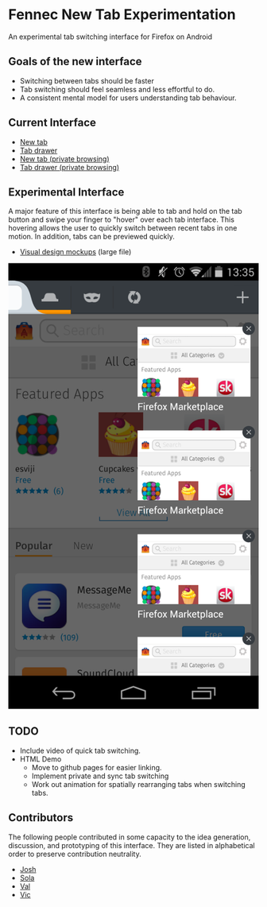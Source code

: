 Fennec New Tab Experimentation
==============================

An experimental tab switching interface for Firefox on Android

## Goals of the new interface
- Switching between tabs should be faster
- Tab switching should feel seamless and less effortful to do.
- A consistent mental model for users understanding tab behaviour.

## Current Interface

- [New tab](img/screenshots/new.tab.png)
- [Tab drawer](img/screenshots/tab.drawer.open.png)
- [New tab (private browsing)](img/screenshots/new.tab.private.browsing.png)
- [Tab drawer (private browsing)](img/screenshots/tab.drawer.open.private.browsing.png)

## Experimental Interface

A major feature of this interface is being able to tab and hold on the tab button
and swipe your finger to "hover" over each tab interface. This hovering allows
the user to quickly switch between recent tabs in one motion. In addition, tabs
can be previewed quickly.

- [Visual design mockups](design/mockup.png) (large file)

![](design/tab.drawer.png)

## TODO

- Include video of quick tab switching.
- HTML Demo
  - Move to github pages for easier linking.
  - Implement private and sync tab switching
  - Work out animation for spatially rearranging tabs when switching tabs.

## Contributors

The following people contributed in some capacity to the idea generation,
discussion, and prototyping of this interface. They are listed in alphabetical
order to preserve contribution neutrality.

- [Josh](https://github.com/gerfuls)
- [Sola](https://github.com/sola92)
- [Val](https://github.com/vtsatskin)
- [Vic](https://github.com/VicV)
